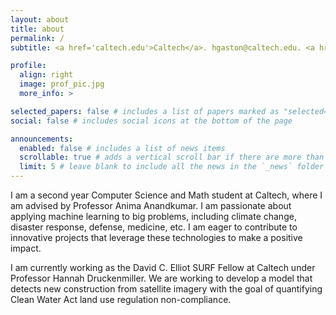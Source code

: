 ```yaml
---
layout: about
title: about
permalink: /
subtitle: <a href='caltech.edu'>Caltech</a>. hgaston@caltech.edu. <a href='www.linkedin.com/in/henry-gaston'>LinkedIn</a>.

profile:
  align: right
  image: prof_pic.jpg
  more_info: >

selected_papers: false # includes a list of papers marked as "selected={true}"
social: false # includes social icons at the bottom of the page

announcements:
  enabled: false # includes a list of news items
  scrollable: true # adds a vertical scroll bar if there are more than 3 news items
  limit: 5 # leave blank to include all the news in the `_news` folder
---
```


I am a second year Computer Science and Math student at Caltech, where I am advised by Professor Anima Anandkumar. I am passionate about applying machine learning to big problems, including climate change, disaster response, defense, medicine, etc. I am eager to contribute to innovative projects that leverage these technologies to make a positive impact.

I am currently working as the David C. Elliot SURF Fellow at Caltech under Professor Hannah Druckenmiller. We are working to develop a model that detects new construction from satellite imagery with the goal of quantifying Clean Water Act land use regulation non-compliance.
